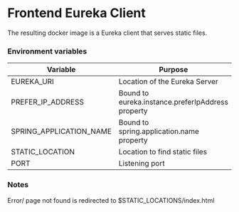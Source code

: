 # Frontend Eureka Client

The resulting docker image is a Eureka client that serves static files.

### Environment variables

|Variable   |Purpose   |Default   |
|---|---|---|
|EUREKA_URI   |Location of the Eureka Server   |http://localhost:8761/eureka   |
|PREFER_IP_ADDRESS   |Bound to eureka.instance.preferIpAddress property   |true   |
|SPRING_APPLICATION_NAME   |Bound to spring.application.name property   |frontend   |
|STATIC_LOCATION   |Location to find static files    |/files   |
|PORT   |Listening port   |80   |

### Notes

Error/ page not found is redirected to $STATIC_LOCATIONS/index.html
